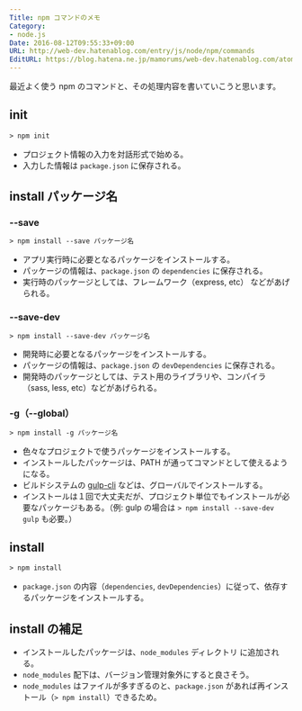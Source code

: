 ```yaml
---
Title: npm コマンドのメモ
Category:
- node.js
Date: 2016-08-12T09:55:33+09:00
URL: http://web-dev.hatenablog.com/entry/js/node/npm/commands
EditURL: https://blog.hatena.ne.jp/mamorums/web-dev.hatenablog.com/atom/entry/10328749687178738637
---
```


最近よく使う npm のコマンドと、その処理内容を書いていこうと思います。

## init
```txt
> npm init
```

- プロジェクト情報の入力を対話形式で始める。
- 入力した情報は `package.json` に保存される。


## install パッケージ名
### --save
```txt
> npm install --save パッケージ名
```

- アプリ実行時に必要となるパッケージをインストールする。
- パッケージの情報は、`package.json` の `dependencies` に保存される。
- 実行時のパッケージとしては、フレームワーク（express, etc） などがあげられる。

### --save-dev 
```txt
> npm install --save-dev パッケージ名
```

- 開発時に必要となるパッケージをインストールする。
- パッケージの情報は、`package.json` の `devDependencies` に保存される。
- 開発時のパッケージとしては、テスト用のライブラリや、コンパイラ（sass, less, etc）などがあげられる。

### -g（--global）
```txt
> npm install -g パッケージ名
```

- 色々なプロジェクトで使うパッケージをインストールする。
- インストールしたパッケージは、PATH が通ってコマンドとして使えるようになる。
- ビルドシステムの [gulp-cli](https://www.npmjs.com/package/gulp-cli) などは、グローバルでインストールする。
- インストールは１回で大丈夫だが、プロジェクト単位でもインストールが必要なパッケージもある。（例:
gulp の場合は `> npm install --save-dev gulp` も必要。）


## install
```txt
> npm install
```
- `package.json` の内容（`dependencies`, `devDependencies`）に従って、依存するパッケージをインストールする。


## install の補足
- インストールしたパッケージは、`node_modules` ディレクトリ に追加される。
- `node_modules` 配下は、バージョン管理対象外にすると良さそう。
- `node_modules` はファイルが多すぎるのと、`package.json` があれば再インストール（`> npm install`）できるため。
